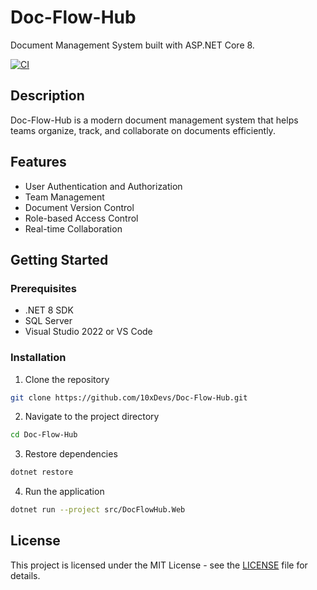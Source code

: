 # Doc-Flow-Hub

Document Management System built with ASP.NET Core 8.

[![CI](https://github.com/10xDevs/Doc-Flow-Hub/actions/workflows/ci.yml/badge.svg)](https://github.com/10xDevs/Doc-Flow-Hub/actions/workflows/ci.yml)

## Description

Doc-Flow-Hub is a modern document management system that helps teams organize, track, and collaborate on documents efficiently.

## Features

- User Authentication and Authorization
- Team Management
- Document Version Control
- Role-based Access Control
- Real-time Collaboration

## Getting Started

### Prerequisites

- .NET 8 SDK
- SQL Server
- Visual Studio 2022 or VS Code

### Installation

1. Clone the repository
```bash
git clone https://github.com/10xDevs/Doc-Flow-Hub.git
```

2. Navigate to the project directory
```bash
cd Doc-Flow-Hub
```

3. Restore dependencies
```bash
dotnet restore
```

4. Run the application
```bash
dotnet run --project src/DocFlowHub.Web
```

## License

This project is licensed under the MIT License - see the [LICENSE](LICENSE) file for details. 